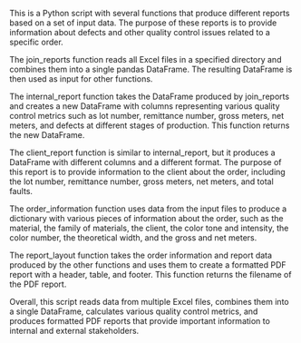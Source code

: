 This is a Python script with several functions that produce different reports based on a set of input data. The purpose of these reports is to provide information about defects and other quality control issues related to a specific order.

The join_reports function reads all Excel files in a specified directory and combines them into a single pandas DataFrame. The resulting DataFrame is then used as input for other functions.

The internal_report function takes the DataFrame produced by join_reports and creates a new DataFrame with columns representing various quality control metrics such as lot number, remittance number, gross meters, net meters, and defects at different stages of production. This function returns the new DataFrame.

The client_report function is similar to internal_report, but it produces a DataFrame with different columns and a different format. The purpose of this report is to provide information to the client about the order, including the lot number, remittance number, gross meters, net meters, and total faults.

The order_information function uses data from the input files to produce a dictionary with various pieces of information about the order, such as the material, the family of materials, the client, the color tone and intensity, the color number, the theoretical width, and the gross and net meters.

The report_layout function takes the order information and report data produced by the other functions and uses them to create a formatted PDF report with a header, table, and footer. This function returns the filename of the PDF report.

Overall, this script reads data from multiple Excel files, combines them into a single DataFrame, calculates various quality control metrics, and produces formatted PDF reports that provide important information to internal and external stakeholders.
